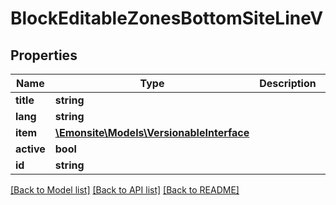 # BlockEditableZonesBottomSiteLineV

## Properties
Name | Type | Description | Notes
------------ | ------------- | ------------- | -------------
**title** | **string** |  | [optional] 
**lang** | **string** |  | [optional] 
**item** | [**\Emonsite\Models\VersionableInterface**](VersionableInterface.md) |  | [optional] 
**active** | **bool** |  | [optional] 
**id** | **string** |  | [optional] 

[[Back to Model list]](../../README.md#documentation-for-models) [[Back to API list]](../../README.md#documentation-for-api-endpoints) [[Back to README]](../../README.md)

